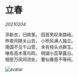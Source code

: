 # 立春

 *20210204*

添新衣，归故里。
回首笑叹来路岐。  
昨夜月随关山去，
小桥风满人独立。  
南国不见千山雪，
未有枝头点群玉。  
唯有高木落鸟鸣，
明湖小蕊草露沿。  
相思万风同流处，
要似春意不等闲。

![avatar](./pics/Li-Chun.jpg "寒假，于东河马祖岩")

